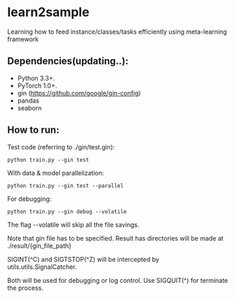 # learn2sample
Learning how to feed instance/classes/tasks efficiently using meta-learning framework

## Dependencies(updating..):

+ Python 3.3+.
+ PyTorch 1.0+.
+ gin (https://github.com/google/gin-config)
+ pandas
+ seaborn

## How to run:

Test code (referring to ./gin/test.gin):
```
python train.py --gin test
```

With data & model parallelization:
```
python train.py --gin test --parallel
```

For debugging:
```
python train.py --gin debug --volatile
```
The flag --volatile will skip all the file savings.

Note that gin file has to be specified.
Result has directories will be made at ./result/{gin_file_path}

SIGINT(^C) and SIGTSTOP(^Z) will be intercepted by utils.utils.SignalCatcher.

Both will be used for debugging or log control. Use SIGQUIT(^\) for terminate the process.
